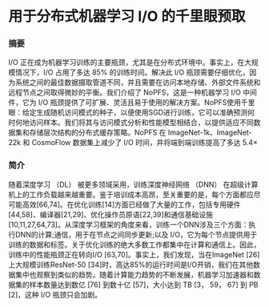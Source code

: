 # 用于分布式机器学习 I/O 的千里眼预取

### 摘要

I/O 正在成为机器学习训练的主要瓶颈，尤其是在分布式环境中。事实上，在大规模情况下，I/O 占用了多达 85% 的训练时间。解决此 I/O 瓶颈需要仔细优化，因为系统之间的最佳数据摄取管道不同，并且需要在访问本地存储、外部文件系统和远程节点之间取得微妙的平衡。我们介绍了 NoPFS，这是一种机器学习 I/O 中间件，它为 I/O 瓶颈提供了可扩展、灵活且易于使用的解决方案。NoPFS使用千里眼：给定生成随机访问模式的种子，以便使用SGD进行训练，它可以准确预测何时何地访问样本。我们将其与访问模式分析和性能模型相结合，以提供适应不同数据集和存储层次结构的分布式缓存策略。NoPFS 在 ImageNet-1k、ImageNet-22k 和 CosmoFlow 数据集上减少了 I/O 时间，并将端到端训练提高了多达 5.4×

### 简介

随着深度学习 （DL） 被更多领域采用，训练深度神经网络 （DNN） 在超级计算机上的工作负载越来越重要。鉴于培训成本高昂，至关重要的是，每个方面都应尽可能高效[66,74]。在优化训练[14]方面已经做了大量的工作，包括专用硬件[44,58]、编译器[21,29]、优化操作员原语[22,39]和通信基础设施[10,11,27,64,73]。从深度学习框架的角度来看，训练一个DNN涉及三个方面：执行DNN的计算;通信，用于在节点之间同步更新;以及 I/O，它为每个节点提供用于训练的数据和标签。关于优化训练的绝大多数工作都集中在计算和通信上。因此，训练中的性能瓶颈正在转向I/O [63,70]。事实上，我们发现，当在ImageNet [26]上大规模训练ResNet-50 [34]时，高达85%的运行时间是I/O开销，我们在其他数据集中也观察到类似的趋势。随着计算能力趋势的不断发展，机器学习加速器和数据集的样本数量达到数亿 [76] 到数十亿 [57]，大小达到 TB [3， 59， 67] 到 PB [2]，这种 I/O 瓶颈只会加剧。
